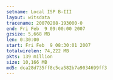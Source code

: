 ```yaml
---
setname: Local ISP B-III
layout: witsdata
tracename: 20070208-193000-0
end: Fri Feb  9 09:00:00 2007
gzsize: 5,668 MB
len: 0:30:00
start: Fri Feb  9 08:30:01 2007
totalwirelen: 74,222 MB
pkts: 139 million
size: 10,166 MB
md5: dca28d735ff8c5ca582b7a9034699ff3
---
```

